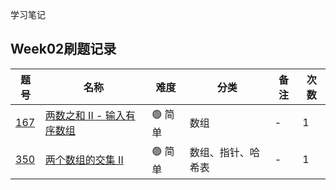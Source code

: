 学习笔记



## Week02刷题记录


| 题号                                                                                                                  | 名称                                                                            | 难度     | 分类         | 备注   | 次数    |
| ------------------------------------------------------------------------------------------------------------------- | ----------------------------------------------------------------------------- | ------ | ---------- | ---- | ---- |
| [167](https://leetcode-cn.com/problems/two-sum-ii-input-array-is-sorted/submissions/) | [两数之和 II - 输入有序数组](https://leetcode-cn.com/problems/two-sum-ii-input-array-is-sorted/submissions/) | 🟢 简单  | 数组  | -   |  1  |
| [350](https://leetcode-cn.com/problems/intersection-of-two-arrays-ii/) | [两个数组的交集 II](https://leetcode-cn.com/problems/intersection-of-two-arrays-ii/) | 🟢 简单  | 数组、指针、哈希表  | -   |  1  |
